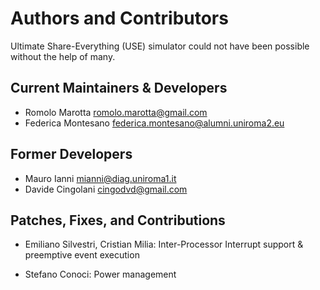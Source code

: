 Authors and Contributors
========================

Ultimate Share-Everything (USE) simulator could not have been possible without the help of many.


Current Maintainers & Developers
--------------------------------

 * Romolo Marotta <romolo.marotta@gmail.com>
 * Federica Montesano <federica.montesano@alumni.uniroma2.eu>


Former Developers
-----------------

 * Mauro Ianni <mianni@diag.uniroma1.it>
 * Davide Cingolani <cingodvd@gmail.com>



Patches, Fixes, and Contributions
---------------------------------

 * Emiliano Silvestri, Cristian Milia: Inter-Processor Interrupt support & preemptive event execution
    
 * Stefano Conoci: Power management 